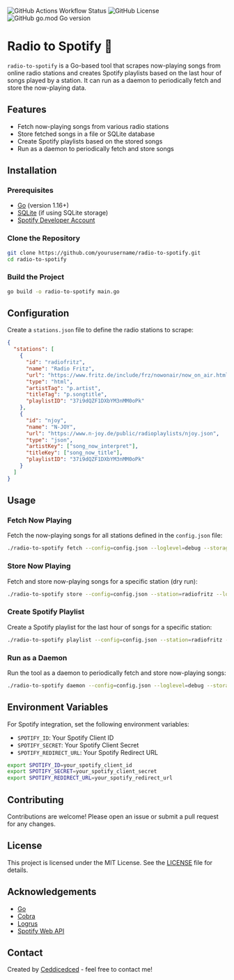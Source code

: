 ![GitHub Actions Workflow Status](https://img.shields.io/github/actions/workflow/status/ceddicedced/radio-to-spotify/go.yml?style=for-the-badge&link=https%3A%2F%2Fgithub.com%2FCeddicedced%2Fradio-to-spotify%2Factions%2Fworkflows%2Fgo.yml)
![GitHub License](https://img.shields.io/github/license/ceddicedced/radio-to-spotify?style=for-the-badge&link=https%3A%2F%2Fgithub.com%2FCeddicedced%2Fradio-to-spotify%2Fblob%2Fmain%2FLICENSE)
![GitHub go.mod Go version](https://img.shields.io/github/go-mod/go-version/ceddicedced/radio-to-spotify?style=for-the-badge)
# Radio to Spotify 🎵

`radio-to-spotify` is a Go-based tool that scrapes now-playing songs from online radio stations and creates Spotify playlists based on the last hour of songs played by a station. It can run as a daemon to periodically fetch and store the now-playing data.

## Features
- Fetch now-playing songs from various radio stations
- Store fetched songs in a file or SQLite database
- Create Spotify playlists based on the stored songs
- Run as a daemon to periodically fetch and store songs

## Installation

### Prerequisites
- [Go](https://golang.org/doc/install) (version 1.16+)
- [SQLite](https://www.sqlite.org/index.html) (if using SQLite storage)
- [Spotify Developer Account](https://developer.spotify.com/)

### Clone the Repository
```sh
git clone https://github.com/yourusername/radio-to-spotify.git
cd radio-to-spotify
```

### Build the Project
```sh
go build -o radio-to-spotify main.go
```

## Configuration

Create a `stations.json` file to define the radio stations to scrape:
```json
{
  "stations": [
    {
      "id": "radiofritz",
      "name": "Radio Fritz",
      "url": "https://www.fritz.de/include/frz/nowonair/now_on_air.html",
      "type": "html",
      "artistTag": "p.artist",
      "titleTag": "p.songtitle",
      "playlistID": "37i9dQZF1DXbYM3nMM0oPk"
    },
    {
      "id": "njoy",
      "name": "N-JOY",
      "url": "https://www.n-joy.de/public/radioplaylists/njoy.json",
      "type": "json",
      "artistKey": ["song_now_interpret"],
      "titleKey": ["song_now_title"],
      "playlistID": "37i9dQZF1DXbYM3nMM0oPk"
    }
  ]
}
```

## Usage

### Fetch Now Playing
Fetch the now-playing songs for all stations defined in the `config.json` file:
```sh
./radio-to-spotify fetch --config=config.json --loglevel=debug --storage=file --storage-path=data/db.json
```

### Store Now Playing
Fetch and store now-playing songs for a specific station (dry run):
```sh
./radio-to-spotify store --config=config.json --station=radiofritz --loglevel=info --dry-run --storage=file --storage-path=data/db.json
```

### Create Spotify Playlist
Create a Spotify playlist for the last hour of songs for a specific station:
```sh
./radio-to-spotify playlist --config=config.json --station=radiofritz --loglevel=error --storage=file --storage-path=data/db.json
```

### Run as a Daemon
Run the tool as a daemon to periodically fetch and store now-playing songs:
```sh
./radio-to-spotify daemon --config=config.json --loglevel=debug --storage=file --storage-path=data/db.json
```

## Environment Variables
For Spotify integration, set the following environment variables:
- `SPOTIFY_ID`: Your Spotify Client ID
- `SPOTIFY_SECRET`: Your Spotify Client Secret
- `SPOTIFY_REDIRECT_URL`: Your Spotify Redirect URL

```sh
export SPOTIFY_ID=your_spotify_client_id
export SPOTIFY_SECRET=your_spotify_client_secret
export SPOTIFY_REDIRECT_URL=your_spotify_redirect_url
```

## Contributing
Contributions are welcome! Please open an issue or submit a pull request for any changes.

## License
This project is licensed under the MIT License. See the [LICENSE](LICENSE) file for details.

## Acknowledgements
- [Go](https://golang.org/)
- [Cobra](https://github.com/spf13/cobra)
- [Logrus](https://github.com/sirupsen/logrus)
- [Spotify Web API](https://developer.spotify.com/documentation/web-api/)

## Contact
Created by [Ceddicedced](https://github.com/ceddicedced) - feel free to contact me!

